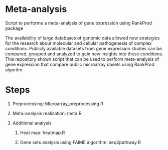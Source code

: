 # Meta-analysis
Script to performe a meta-analysis of gene expression using RankProd package


The availability of large databases of genomic data allowed new strategies for the research about molecular and cellular pathogenesis of complex conditions. Publicly available datasets from gene expression studies can be compared, grouped and analyzed to gain new insights into these conditions. This repository shown script that can be used to perform meta-analysis of gene expression that compare public microarray dasets using RankProd algoritm. 


# Steps

1. Preprocessing: Microarray_preprocessing.R

1. Meta-analysis realization: meta.R
1. Additional analysis

      1. Heat map: heatmap.R

      1. Gene sets analysis using FAIME algorithm: seq2pathway.R
